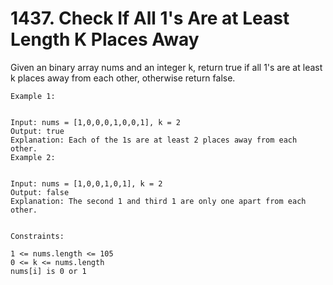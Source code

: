 # 1437. Check If All 1's Are at Least Length K Places Away

Given an binary array nums and an integer k, return true if all 1's are at least k places away from each other, otherwise return false.

```
Example 1:


Input: nums = [1,0,0,0,1,0,0,1], k = 2
Output: true
Explanation: Each of the 1s are at least 2 places away from each other.
Example 2:


Input: nums = [1,0,0,1,0,1], k = 2
Output: false
Explanation: The second 1 and third 1 are only one apart from each other.


Constraints:

1 <= nums.length <= 105
0 <= k <= nums.length
nums[i] is 0 or 1
```